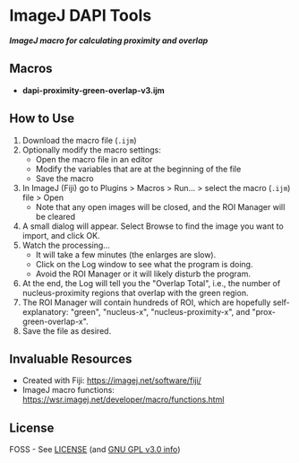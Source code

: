 # ImageJ DAPI Tools
***ImageJ macro for calculating proximity and overlap***

## Macros

* **dapi-proximity-green-overlap-v3.ijm**

## How to Use

1. Download the macro file (`.ijm`)
1. Optionally modify the macro settings:
	- Open the macro file in an editor
	- Modify the variables that are at the beginning of the file
	- Save the macro
1. In ImageJ (Fiji) go to Plugins > Macros > Run... > select the macro (`.ijm`) file > Open
	- Note that any open images will be closed, and the ROI Manager will be cleared
1. A small dialog will appear. Select Browse to find the image you want to import, and click OK.
1. Watch the processing...
	- It will take a few minutes (the enlarges are slow).
	- Click on the Log window to see what the program is doing.
	- Avoid the ROI Manager or it will likely disturb the program.
1. At the end, the Log will tell you the "Overlap Total", i.e., the number of nucleus-proximity regions that overlap with the green region.
1. The ROI Manager will contain hundreds of ROI, which are hopefully self-explanatory: "green", "nucleus-x", "nucleus-proximity-x", and "prox-green-overlap-x".
1. Save the file as desired.

## Invaluable Resources

* Created with Fiji: https://imagej.net/software/fiji/
* ImageJ macro functions: https://wsr.imagej.net/developer/macro/functions.html

## License

FOSS - See [LICENSE](LICENSE) (and [GNU GPL v3.0 info](https://choosealicense.com/licenses/gpl-3.0/))
